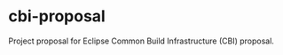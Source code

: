 cbi-proposal
============

Project proposal for Eclipse Common Build Infrastructure (CBI) proposal.
